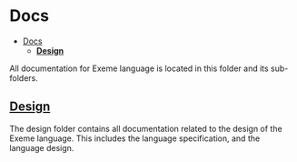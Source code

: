 # Docs

- [Docs](#docs)
  - [**Design**](#design)

All documentation for Exeme language is located in this folder and its sub-folders.

## [**Design**](design/README.md)

The design folder contains all documentation related to the design of the Exeme language. This includes the language specification, and the language design.